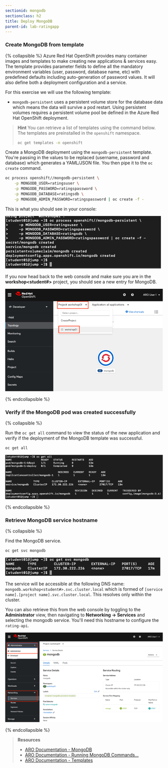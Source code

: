```yaml
---
sectionid: mongodb
sectionclass: h2
title: Deploy MongoDB
parent-id: lab-ratingapp
---
```


### Create MongoDB from template

{% collapsible %}
Azure Red Hat OpenShift provides many container images and templates to make creating new applications & services easy. The template provides parameter fields to define all the mandatory environment variables (user, password, database name, etc) with predefined defaults including auto-generation of password values. It will also define both a deployment configuration and a service.

For this exercise we will use the following template:

* `mongodb-persistent` uses a persistent volume store for the database data which means the data will survive a pod restart. Using persistent volumes requires a persistent volume pool be defined in the Azure Red Hat OpenShift deployment.

> **Hint** You can retrieve a list of templates using the command below. The templates are preinstalled in the `openshift` namespace.
> ```sh
> oc get templates -n openshift
> ```

Create a MongoDB deployment using the `mongodb-persistent` template. You're passing in the values to be replaced (username, password and database) which generates a YAML/JSON file. You then pipe it to the `oc create` command.

```sh
oc process openshift//mongodb-persistent \
    -p MONGODB_USER=ratingsuser \
    -p MONGODB_PASSWORD=ratingspassword \
    -p MONGODB_DATABASE=ratingsdb \
    -p MONGODB_ADMIN_PASSWORD=ratingspassword | oc create -f -
```

This is what you should see in your console:

![oc MongoDB](media/oc-mongodb.png)

If you now head back to the web console and make sure you are in the **workshop<student#>** project, you should see a new entry for MongoDB.

![MongoDB deployment](media/mongodb-overview.png)

{% endcollapsible %}

### Verify if the MongoDB pod was created successfully

{% collapsible %}

Run the `oc get all` command to view the status of the new application and verify if the deployment of the MongoDB template was successful.

```sh
oc get all
```

![oc get all](media/oc-status-mongodb.png)

{% endcollapsible %}

### Retrieve MongoDB service hostname

{% collapsible %}

Find the MongoDB service.

```sh
oc get svc mongodb
```

![oc get svc](media/oc-get-svc-mongo.png)

The service will be accessible at the following DNS name: `mongodb.workshop<student#>.svc.cluster.local` which is formed of `[service name].[project name].svc.cluster.local`. This resolves only within the cluster.

You can also retrieve this from the web console by toggling to the **Administrator** view, then navigating to **Networking -> Services** and selecting the mongodb service. You'll need this hostname to configure the `rating-api`.

![MongoDB service in the Web Console](media/mongo-svc-webconsole.png)

{% endcollapsible %}

> **Resources**
> * [ARO Documentation - MongoDB](https://docs.openshift.com/aro/using_images/db_images/mongodb.html)
> * [ARO Documentation - Running MongoDB Commands...](https://docs.openshift.com/aro/using_images/db_images/mongodb.html#running-mongodb-commands-in-containers)
> * [ARO Documentation - Templates](https://docs.openshift.com/aro/dev_guide/templates.html)
